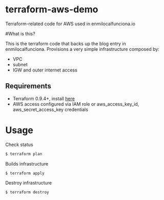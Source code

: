 # terraform-aws-demo
Terraform-related code for AWS used in enmilocalfunciona.io

#What is this?

This is the terraform code that backs up the blog entry in enmilocalfunciona.
Provisions a very simple infrastructure composed by:
- VPC
- subnet
- IGW and outer internet access

## Requirements
- Terraform 0.9.4+, install [here](https://www.terraform.io/downloads.html)
- AWS access configured via IAM role or aws_access_key_id, aws_secret_access_key credentials

# Usage

Check status
```sh
$ terraform plan 
```

Builds infrastructure

```sh
$ terraform apply
```

Destroy infrastructure

```sh
$ terraform destroy
```
